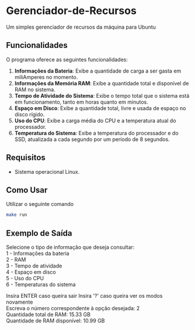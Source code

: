 # Gerenciador-de-Recursos
Um simples gerenciador de recursos da máquina para Ubuntu


## Funcionalidades

O programa oferece as seguintes funcionalidades:

1. **Informações da Bateria**: Exibe a quantidade de carga a ser gasta em miliAmperes no momento.
2. **Informações da Memória RAM**: Exibe a quantidade total e disponível de RAM no sistema.
3. **Tempo de Atividade do Sistema**: Exibe o tempo total que o sistema está em funcionamento, tanto em horas quanto em minutos.
4. **Espaço em Disco**: Exibe a quantidade total, livre e usada de espaço no disco rígido.
5. **Uso do CPU**: Exibe a carga média do CPU e a temperatura atual do processador.
6. **Temperatura do Sistema**: Exibe a temperatura do processador e do SSD, atualizada a cada segundo por um período de 8 segundos.

## Requisitos

- Sistema operacional Linux.

## Como Usar

Utilizar o seguinte comando 
```bash
make run
```
## Exemplo de Saída

Selecione o tipo de informação que deseja consultar:  
1 - Informações da bateria  
2 - RAM  
3 - Tempo de atividade  
4 - Espaço em disco  
5 - Uso do CPU  
6 - Temperaturas do sistema  

Insira ENTER caso queira sair Insira '?' caso queira ver os modos novamente  
Escreva o número correspondente à opção desejada: 2  
Quantidade total de RAM: 15.33 GB  
Quantidade de RAM disponível: 10.99 GB


